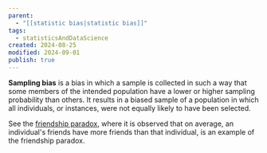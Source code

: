 ```yaml
---
parent:
  - "[[statistic bias|statistic bias]]"
tags:
  - statisticsAndDataScience
created: 2024-08-25
modified: 2024-09-01
publish: true
---
```

**Sampling bias** is a bias in which a sample is collected in such a way that some members of the intended population have a lower or higher sampling probability than others. It results in a biased sample of a population in which all individuals, or instances, were not equally likely to have been selected.

See the [friendship paradox](https://en.wikipedia.org/wiki/Friendship_paradox), where it is observed that on average, an individual's friends have more friends than that individual, is an example of the friendship paradox.